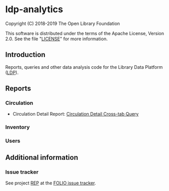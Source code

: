 # ldp-analytics

Copyright (C) 2018-2019 The Open Library Foundation

This software is distributed under the terms of the Apache License,
Version 2.0. See the file "[LICENSE](LICENSE)" for more information.

## Introduction

Reports, queries and other data analysis code for the Library Data Platform ([LDP](https://github.com/folio-org/ldp)).

## Reports

### Circulation

* Circulation Detail Report: [Circulation Detail Cross-tab Query](https://github.com/folio-org/ldp-analytics/tree/master/sql/circ-detail)

### Inventory

### Users

## Additional information

### Issue tracker

See project [REP](https://issues.folio.org/browse/REP)
at the [FOLIO issue tracker](https://dev.folio.org/guidelines/issue-tracker).


